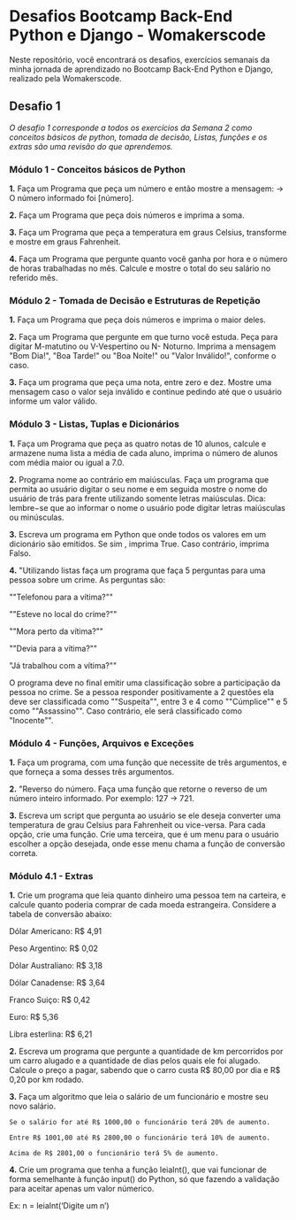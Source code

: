 # Desafios Bootcamp Back-End Python e Django - Womakerscode

Neste repositório, você encontrará os desafios, exercícios semanais da minha jornada de aprendizado no Bootcamp Back-End Python e Django, realizado pela Womakerscode.

## Desafio 1

*O desafio 1 corresponde a todos os exercícios da Semana 2 como conceitos básicos de python, tomada de decisão, Listas, funções e os extras são uma revisão do que aprendemos.*

### Módulo 1 - Conceitos básicos de Python
**1.** Faça um Programa que peça um número e então mostre a mensagem: -> O número informado foi [número].

**2.** Faça um Programa que peça dois números e imprima a soma.

**3.** Faça um Programa que peça a temperatura em graus Celsius, transforme e mostre em graus Fahrenheit.

**4.** Faça um Programa que pergunte quanto você ganha por hora e o número de horas trabalhadas no mês. Calcule e mostre o total do seu salário no referido mês.

### Módulo 2 - Tomada de Decisão e Estruturas de Repetição

**1.** Faça um Programa que peça dois números e imprima o maior deles.

**2.** Faça um Programa que pergunte em que turno você estuda. Peça para digitar M-matutino ou V-Vespertino ou N- Noturno. Imprima a mensagem "Bom Dia!", "Boa Tarde!" ou "Boa Noite!" ou "Valor Inválido!", conforme o caso.

**3.** Faça um programa que peça uma nota, entre zero e dez. Mostre uma mensagem caso o valor seja inválido e continue pedindo até que o usuário informe um valor válido.

### Módulo 3 - Listas, Tuplas e Dicionários
**1.** Faça um Programa que peça as quatro notas de 10 alunos, calcule e armazene numa lista a média de cada aluno, imprima o número de alunos com média maior ou igual a 7.0.

**2.** Programa nome ao contrário em maiúsculas. Faça um programa que permita ao usuário digitar o seu nome e em seguida mostre o nome do usuário de trás para frente utilizando somente letras maiúsculas. Dica: lembre−se que ao informar o nome o usuário pode digitar letras maiúsculas ou minúsculas.

**3.** Escreva um programa em Python que onde todos os valores em um dicionário são emitidos. Se sim , imprima True. Caso contrário, imprima Falso. 

**4.** "Utilizando listas faça um programa que faça 5 perguntas para uma pessoa sobre um crime. As perguntas são:

""Telefonou para a vítima?""

""Esteve no local do crime?""

""Mora perto da vítima?""

""Devia para a vítima?""

"Já trabalhou com a vítima?""

O programa deve no final emitir uma classificação sobre a participação da pessoa no crime. Se a pessoa responder positivamente a 2 questões ela deve ser classificada como ""Suspeita"", entre 3 e 4 como ""Cúmplice"" e 5 como ""Assassino"". Caso contrário, ele será classificado como "Inocente"".

### Módulo 4 - Funções, Arquivos e Exceções

**1.** Faça um programa, com uma função que necessite de três argumentos, e que forneça a soma desses três argumentos.

**2.** "Reverso do número. Faça uma função que retorne o reverso de um número inteiro informado. Por exemplo: 127 -> 721.

**3.** Escreva um script que pergunta ao usuário se ele deseja converter uma temperatura de grau Celsius para Fahrenheit ou vice-versa. Para cada opção, crie uma função. Crie uma terceira, que é um menu para o usuário escolher a opção desejada, onde esse menu chama a função de conversão correta.


### Módulo 4.1 - Extras

**1.** Crie um programa que leia quanto dinheiro uma pessoa tem na carteira, e calcule quanto poderia comprar de cada moeda estrangeira. Considere a tabela de conversão abaixo:

Dólar Americano: R$ 4,91

Peso Argentino: R$ 0,02

Dólar Australiano: R$ 3,18

Dólar Canadense: R$ 3,64

Franco Suiço: R$ 0,42

Euro: R$ 5,36

Libra esterlina: R$ 6,21

**2.** Escreva um programa que pergunte a quantidade de km percorridos por um carro alugado e a quantidade de dias pelos quais ele foi alugado. Calcule o preço a pagar, sabendo que o carro custa R$ 80,00 por dia e R$ 0,20 por km rodado.

**3.** Faça um algoritmo que leia o salário de um funcionário e mostre seu novo salário.
    
    Se o salário for até R$ 1000,00 o funcionário terá 20% de aumento.

    Entre R$ 1001,00 até R$ 2800,00 o funcionário terá 10% de aumento.
   
    Acima de R$ 2801,00 o funcionário terá 5% de aumento.


**4.** Crie um programa que tenha a função leiaInt(), que vai funcionar de forma semelhante à função input() do Python, só que fazendo a validação para aceitar apenas um valor númerico.

Ex:
n = leiaInt(‘Digite um n’)